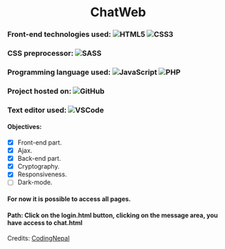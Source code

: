 <h1 align="center"> ChatWeb </h1>

### Front-end technologies used: ![HTML5](https://img.shields.io/badge/-HTML5-%23E44D27?style=flat-square&logo=html5&logoColor=ffffff) ![CSS3](https://img.shields.io/badge/-CSS3-%2300BFFF?style=flat-square&logo=CSS3&logoColor=ffffff)
### CSS preprocessor: ![SASS](http://img.shields.io/badge/-SASS-CD6799?style=flat-square&logo=Sass&logoColor=ffffff)
### Programming language used: ![JavaScript](https://img.shields.io/badge/-JavaScript-%23FFC500?style=flat-square&logo=javascript&logoColor=ffffff) ![PHP](https://img.shields.io/badge/-PHP-%236495ED?style=flat-square&logo=PHP&logoColor=ffffff)
### Project hosted on: ![GitHub](https://img.shields.io/badge/-GitHub-181717?style=flat-square&logo=github)
### Text editor used: ![VSCode](http://img.shields.io/badge/-VS%20Code-007ACC?style=flat-square&logo=visual-studio-code&logoColor=ffffff)

#### Objectives:
- [x] Front-end part.
- [x] Ajax.
- [x] Back-end part.
- [x] Cryptography.
- [x] Responsiveness.
- [ ] Dark-mode.

#### For now it is possible to access all pages.
#### Path: Click on the login.html button, clicking on the message area, you have access to chat.html

Credits: [CodingNepal](https://www.youtube.com/channel/UCk7xIEmd3MeyhIu2StLX5yA)
